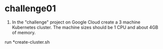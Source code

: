 # challenge01
1) In the "challenge" project on Google Cloud create a 3 machine Kubernetes cluster. The machine sizes should be 1 CPU and about 4GB of memory.

run *create-cluster.sh
